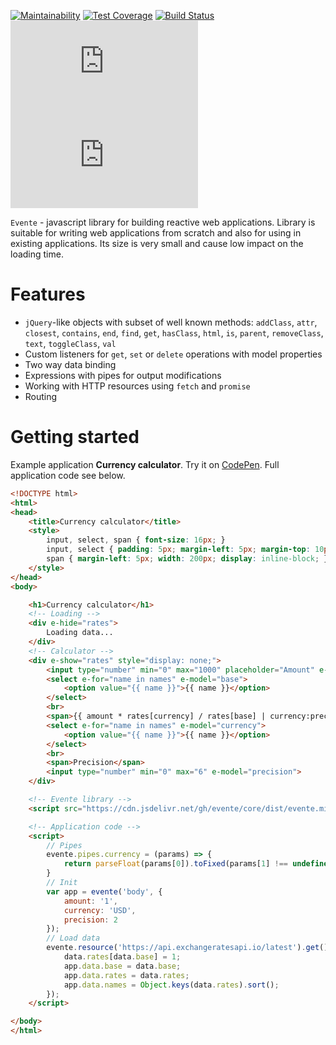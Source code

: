 [![Maintainability](https://badgen.net/codeclimate/maintainability/evente/core)](https://codeclimate.com/github/evente/core/maintainability)
[![Test Coverage](https://badgen.net/codeclimate/coverage/evente/core)](https://codeclimate.com/github/evente/core/test_coverage)
[![Build Status](https://badgen.net/travis/evente/core)](https://travis-ci.org/evente/core)
![Size](https://badgen.net/badgesize/normal/evente/core/master/dist/evente.min.js)
![GZip Size](https://badgen.net/badgesize/gzip/evente/core/master/dist/evente.min.js)

`Evente` - javascript library for building reactive web applications. Library is suitable for writing web applications from scratch and also for using in existing applications. Its size is very small and cause low impact on the loading time.

# Features
- `jQuery`-like objects with subset of well known methods: `addClass`, `attr`, `closest`, `contains`, `end`, `find`, `get`, `hasClass`, `html`, `is`, `parent`, `removeClass`, `text`, `toggleClass`, `val`
- Custom listeners for `get`, `set` or `delete` operations with model properties
- Two way data binding
- Expressions with pipes for output modifications
- Working with HTTP resources using `fetch` and `promise`
- Routing

# Getting started
Example application **Currency calculator**.
Try it on [CodePen](https://codepen.io/apoprotsky/pen/XOpzxV). Full application code see below.

```html
<!DOCTYPE html>
<html>
<head>
    <title>Currency calculator</title>
    <style>
        input, select, span { font-size: 16px; }
        input, select { padding: 5px; margin-left: 5px; margin-top: 10px; width: 185px; }
        span { margin-left: 5px; width: 200px; display: inline-block; }
    </style>
</head>
<body>

    <h1>Currency calculator</h1>
    <!-- Loading -->
    <div e-hide="rates">
        Loading data...
    </div>
    <!-- Calculator -->
    <div e-show="rates" style="display: none;">
        <input type="number" min="0" max="1000" placeholder="Amount" e-model="amount">
        <select e-for="name in names" e-model="base">
            <option value="{{ name }}">{{ name }}</option>
        </select>
        <br>
        <span>{{ amount * rates[currency] / rates[base] | currency:precision }}</span>
        <select e-for="name in names" e-model="currency">
            <option value="{{ name }}">{{ name }}</option>
        </select>
        <br>
        <span>Precision</span>
        <input type="number" min="0" max="6" e-model="precision">
    </div>

    <!-- Evente library -->
    <script src="https://cdn.jsdelivr.net/gh/evente/core/dist/evente.min.js"></script>

    <!-- Application code -->
    <script>
        // Pipes
        evente.pipes.currency = (params) => {
            return parseFloat(params[0]).toFixed(params[1] !== undefined ? params[1] : 2);
        }
        // Init
        var app = evente('body', {
            amount: '1',
            currency: 'USD',
            precision: 2
        });
        // Load data
        evente.resource('https://api.exchangeratesapi.io/latest').get().then(data => {
            data.rates[data.base] = 1;
            app.data.base = data.base;
            app.data.rates = data.rates;
            app.data.names = Object.keys(data.rates).sort();
        });
    </script>

</body>
</html>
```
